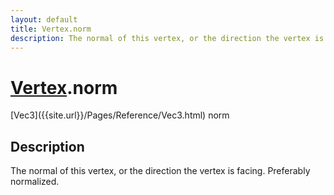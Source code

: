 ```yaml
---
layout: default
title: Vertex.norm
description: The normal of this vertex, or the direction the vertex is facing. Preferably normalized.
---
```

# [Vertex]({{site.url}}/Pages/Reference/Vertex.html).norm

<div class='signature' markdown='1'>
[Vec3]({{site.url}}/Pages/Reference/Vec3.html) norm
</div>

## Description
The normal of this vertex, or the direction the vertex is
facing. Preferably normalized.

